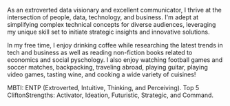 As an extroverted data visionary and excellent communicator, I thrive at the intersection of people, data, technology, and business. I'm adept at simplifying complex technical concepts for diverse audiences, leveraging my unique skill set to initiate strategic insights and innovative solutions.

In my free time, I enjoy drinking coffee while researching the latest trends in tech and business as well as reading non-fiction books related to economics and social pyschology. I also enjoy watching football games and soccer matches, backpacking, traveling abroad, playing guitar, playing video games, tasting wine, and cooking a wide variety of cuisines!

MBTI: ENTP (Extroverted, Intuitive, Thinking, and Perceiving).
Top 5 CliftonStrengths: Activator, Ideation, Futuristic, Strategic, and Command.

<!---
thomascowart/thomascowart is a ✨ special ✨ repository because its `README.md` (this file) appears on your GitHub profile.
You can click the Preview link to take a look at your changes.
--->
